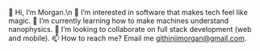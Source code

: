 👋 Hi, I’m Morgan.\n
👀 I’m interested in software that makes tech feel like magic.
🌱 I’m currently learning how to make machines understand nanophysics.
💞️ I’m looking to collaborate on full stack development (web and mobile).
📫 How to reach me? Email me githinjimorgan@gmail.com.

<!---
mgithinji/mgithinji is a ✨ special ✨ repository because its `README.md` (this file) appears on your GitHub profile.
You can click the Preview link to take a look at your changes.
--->
